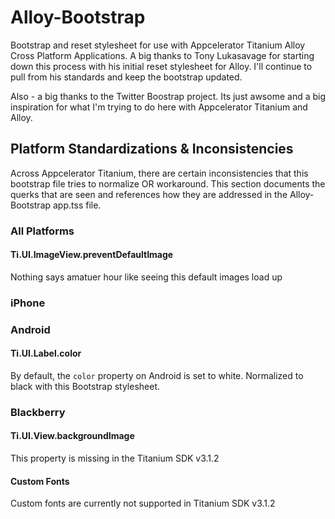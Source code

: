 # Alloy-Bootstrap

Bootstrap and reset stylesheet for use with Appcelerator Titanium Alloy Cross Platform Applications. A big thanks to Tony Lukasavage for starting down this process with his initial reset stylesheet for Alloy. I'll continue to pull from his standards and keep the bootstrap updated.

Also - a big thanks to the Twitter Boostrap project. Its just awsome and a big inspiration for what I'm trying to do here with Appcelerator Titanium and Alloy.


## Platform Standardizations & Inconsistencies

Across Appcelerator Titanium, there are certain inconsistencies that this bootstrap file tries to normalize OR workaround. This section documents the querks that are seen and references how they are addressed in the Alloy-Bootstrap app.tss file.

### All Platforms


#### Ti.UI.ImageView.preventDefaultImage
Nothing says amatuer hour like seeing this default images load up

### iPhone



### Android

#### Ti.UI.Label.color
By default, the `color` property on Android is set to white. Normalized to black with this Bootstrap stylesheet. 

### Blackberry

#### Ti.UI.View.backgroundImage
This property is missing in the Titanium SDK v3.1.2

#### Custom Fonts
Custom fonts are currently not supported in Titanium SDK v3.1.2


